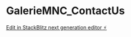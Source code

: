 # GalerieMNC_ContactUs

[Edit in StackBlitz next generation editor ⚡️](https://stackblitz.com/~/github.com/AzaDork/GalerieMNC_ContactUs)